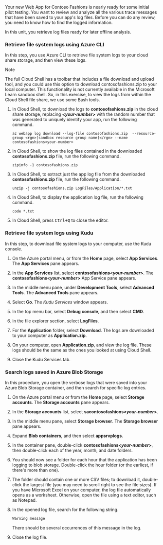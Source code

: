 Your new Web App for Contoso Fashions is nearly ready for some initial pilot testing. You want to review and analyze all the various trace messages that have been saved to your app's log files. Before you can do any review, you need to know how to find the logged information.

In this unit, you retrieve log files ready for later offline analysis.

### Retrieve file system logs using Azure CLI

In this step, you use Azure CLI to retrieve file system logs to your cloud share storage, and then view these logs.

   > [!NOTE]
   > The full Cloud Shell has a toolbar that includes a file download and upload tool, and you could use this option to download contosofashions.zip to your local computer. This functionality is not currently available in the Microsoft Learn sandbox shell. So, in this exercise, to view the logs from within the Cloud Shell file share, we use some Bash tools.

1. In Cloud Shell, to download the logs to **contosofashions.zip** in the cloud share storage, replacing **\<_your-number_\>** with the random number that was generated to uniquely identify your app, run the following command.

    ```azurecli
   az webapp log download --log-file contosofashions.zip  --resource-group <rgn>[sandbox resource group name]</rgn> --name contosofashions<your-number>
   ```

1. In Cloud Shell, to show the log files contained in the downloaded **contosofashions.zip** file, run the following command.

    ```azurecli
   zipinfo -1 contosofashions.zip
   ```

1. In Cloud Shell, to extract just the app log file from the downloaded **contosofashions.zip** file, run the following command.

   ```azurecli
   unzip -j contosofashions.zip LogFiles/Application/*.txt
   ```

1. In Cloud Shell, to display the application log file, run the following command.

   ```azurecli
   code *.txt
   ```

1. In Cloud Shell, press <kbd>Ctrl+Q</kbd> to close the editor.

### Retrieve file system logs using Kudu

In this step, to download file system logs to your computer, use the Kudu console.

1. On the Azure portal menu, or from the **Home** page, select **App Services**. The **App Services** pane appears.

1. In the **App Services** list, select **contosofashions\<_your-number_\>**. The **contosofashions\<_your-number_\>** App Service pane appears.

1. In the middle menu pane, under **Development Tools**, select **Advanced Tools**.  The **Advanced Tools** pane appears.

1. Select **Go**. The *Kudu Services* window appears.

1. In the top menu bar, select **Debug console**, and then select **CMD**.

1. In the file explorer section, select **LogFiles**.

1. For the **Application** folder, select **Download**. The logs are downloaded to your computer as **Application.zip**.

1. On your computer, open **Application.zip**, and view the log file. These logs should be the same as the ones you looked at using Cloud Shell.

1. Close the Kudu Services tab.

### Search logs saved in Azure Blob Storage

In this procedure, you open the verbose logs that were saved into your Azure Blob Storage container, and then search for specific log entries.

1. On the Azure portal menu or from the **Home** page, select **Storage accounts**. The **Storage accounts** pane appears.

1. In the **Storage accounts** list, select **sacontosofashions\<_your-number_\>**.

1. In the middle menu pane, select **Storage browser**. The **Storage browser** pane appears.

1. Expand **Blob containers**, and then select **appsrvplogs**.

1. In the container pane, double-click **contosofashions\<_your-number_\>**, then double-click each of the year, month, and date folders.

1. You should now see a folder for each hour that the application has been logging to blob storage. Double-click the hour folder (or the earliest, if there's more than one).

1. The folder should contain one or more CSV files; to download it, double-click the largest file (you may need to scroll right to see the file sizes). If you have Microsoft Excel on your computer, the log file automatically opens as a worksheet. Otherwise, open the file using a text editor, such as Notepad.

1. In the opened log file, search for the following string.

   ```txt
   Warning message
   ```

    There should be several occurrences of this message in the log.

1. Close the log file.
